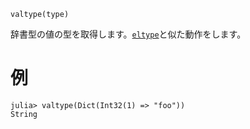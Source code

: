 ```
valtype(type)
```

辞書型の値の型を取得します。[`eltype`](@ref)と似た動作をします。

# 例

```jldoctest
julia> valtype(Dict(Int32(1) => "foo"))
String
```
